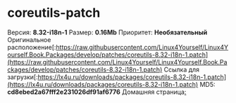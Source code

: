 # coreutils-patch

Версия: **8.32-i18n-1**
Размер: **0.16Mb**
Приоритет: **Необязательный**
Оригинальное расположение[:https://raw.githubusercontent.com/Linux4Yourself/Linux4Yourself.Book.Packages/develop/patches/coreutils-8.32-i18n-1.patch](https://raw.githubusercontent.com/Linux4Yourself/Linux4Yourself.Book.Packages/develop/patches/coreutils-8.32-i18n-1.patch)
Ссылка для загрузки[:https://lx4u.ru/downloads/packages/coreutils-8.32-i18n-1.patch](https://lx4u.ru/downloads/packages/coreutils-8.32-i18n-1.patch)
MD5: **cd8ebed2a67fff2e231026df91af6776**
Домашняя страница[:]()